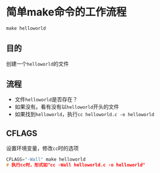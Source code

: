 # 简单make命令的工作流程

```c
make helloworld
```

## 目的

创建一个`helloworld`的文件

## 流程

* 文件`helloworld`是否存在？
* 如果没有。看有没有以`helloworld`开头的文件
* 如果找到`helloworld`，执行`cc helloworld.c -o helloworld`

## CFLAGS

设置环境变量，修改`cc`时的选项

```c
CFLAGS="-Wall" make helloworld 
# 执行cc时，形式如"cc -Wall helloworld.c -o helloworld"
```